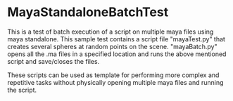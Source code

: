 # MayaStandaloneBatchTest

This is a test of batch execution of a script on multiple maya files using maya standalone.
This sample test contains a script file "mayaTest.py" that creates several spheres at random points on the scene.
"mayaBatch.py" opens all the .ma files in a specified location and runs the above mentioned script and save/closes the files.

These scripts can be used as template for performing more complex and repetitive tasks without physically opening multiple maya files and running the script.
